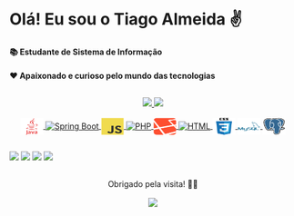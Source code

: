 <H1> Olá! Eu sou o Tiago Almeida ✌️</H1>  
<H4> 📚 Estudante de Sistema de Informação </H4>
<H4> ❤ Apaixonado e curioso pelo mundo das tecnologias </H4>

  ##

<div align="center">
  <a href="https://github.com/tiagodalmeida87">
  <img height="180em" src="https://github-readme-stats.vercel.app/api?username=tiagodalmeida87&show_icons=true&theme=dark&include_all_commits=true&count_private=true"/>
  <img height="180em" src="https://github-readme-stats.vercel.app/api/top-langs/?username=tiagodalmeida87&layout=compact&langs_count=7&theme=dark"/>
</div>

<div align="center" style="display: inline_block"><br>
    <img align="center" alt="Java" height="30" width="40" src="https://github.com/devicons/devicon/blob/master/icons/java/java-plain-wordmark.svg" />
    <img align="center" alt="Spring Boot" height="30" width="40" src="https://cdn.jsdelivr.net/gh/devicons/devicon/icons/spring/spring-original-wordmark.svg" />
    <img align="center" alt="JavaScript" height="30" width="40" src="https://github.com/devicons/devicon/blob/master/icons/javascript/javascript-original.svg" />
    <img align="center" alt="PHP" height="30" width="40" src="https://cdn.jsdelivr.net/gh/devicons/devicon/icons/php/php-original.svg" />
    <img align="center" alt="Laravel" height="30" width="40" src="https://github.com/devicons/devicon/blob/master/icons/laravel/laravel-plain.svg" />
    <img align="center" alt="HTML" height="30" width="40" src="https://cdn.jsdelivr.net/gh/devicons/devicon/icons/html5/html5-original.svg"/>
    <img align="center" alt="CSS" height="30" width="40" src="https://github.com/devicons/devicon/blob/master/icons/css3/css3-original-wordmark.svg"/>
    <img align="center" alt="MySQL" height="30" width="40" src="https://github.com/devicons/devicon/blob/master/icons/mysql/mysql-plain-wordmark.svg"/>
    <img align="center" alt="Postgresql" height="30" width="40" src="https://github.com/devicons/devicon/blob/master/icons/postgresql/postgresql-original.svg" />  
</div>

  ##

<div> 
    <a href="https://www.linkedin.com/in/tiagodalmeida87/" target="_blank"><img src="https://img.shields.io/badge/-LinkedIn-%230077B5?style=for-the-badge&logo=linkedin&logoColor=white" target="_blank"></a> 
    <a href="https://www.instagram.com/tiagodalmeida87/" target="_blank"><img src="https://img.shields.io/badge/-Instagram-%23E4405F?style=for-the-badge&logo=instagram&logoColor=white" target="_blank"></a>
    <a href="https://t.me/tiagodalmeida87" target="_blank"><img src="https://img.shields.io/badge/Telegram-2CA5E0?style=for-the-badge&logo=telegram&logoColor=white" target="_blank"></a>
    <a href = "mailto:tiagodalmeida87@gmail.com"><img src="https://img.shields.io/badge/Gmail-D14836?style=for-the-badge&logo=gmail&logoColor=white" target="_blank"></a> 
</div>

  ##
  
<div align="center">
  <p align="center"> Obrigado pela visita! 👋👋 </p>  
  <p> <img align="center" src="https://profile-counter.glitch.me/tiagodalmeida87/count.svg" /></p>
</div>

